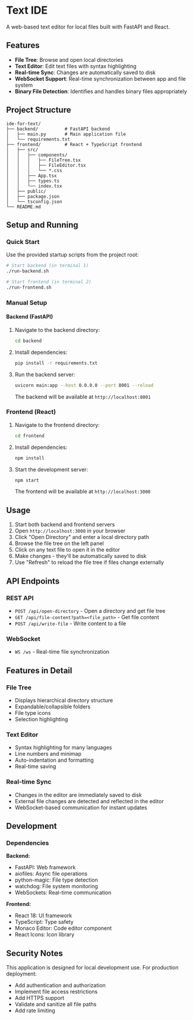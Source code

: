 # Text IDE

A web-based text editor for local files built with FastAPI and React.

## Features

- **File Tree**: Browse and open local directories
- **Text Editor**: Edit text files with syntax highlighting
- **Real-time Sync**: Changes are automatically saved to disk
- **WebSocket Support**: Real-time synchronization between app and file system
- **Binary File Detection**: Identifies and handles binary files appropriately

## Project Structure

```
ide-for-text/
├── backend/          # FastAPI backend
│   ├── main.py       # Main application file
│   └── requirements.txt
├── frontend/         # React + TypeScript frontend
│   ├── src/
│   │   ├── components/
│   │   │   ├── FileTree.tsx
│   │   │   ├── FileEditor.tsx
│   │   │   └── *.css
│   │   ├── App.tsx
│   │   ├── types.ts
│   │   └── index.tsx
│   ├── public/
│   ├── package.json
│   └── tsconfig.json
└── README.md
```

## Setup and Running

### Quick Start

Use the provided startup scripts from the project root:

```bash
# Start backend (in terminal 1)
./run-backend.sh

# Start frontend (in terminal 2)
./run-frontend.sh
```

### Manual Setup

#### Backend (FastAPI)

1. Navigate to the backend directory:
   ```bash
   cd backend
   ```

2. Install dependencies:
   ```bash
   pip install -r requirements.txt
   ```

3. Run the backend server:
   ```bash
   uvicorn main:app --host 0.0.0.0 --port 8001 --reload
   ```

   The backend will be available at `http://localhost:8001`

### Frontend (React)

1. Navigate to the frontend directory:
   ```bash
   cd frontend
   ```

2. Install dependencies:
   ```bash
   npm install
   ```

3. Start the development server:
   ```bash
   npm start
   ```

   The frontend will be available at `http://localhost:3000`

## Usage

1. Start both backend and frontend servers
2. Open `http://localhost:3000` in your browser
3. Click "Open Directory" and enter a local directory path
4. Browse the file tree on the left panel
5. Click on any text file to open it in the editor
6. Make changes - they'll be automatically saved to disk
7. Use "Refresh" to reload the file tree if files change externally

## API Endpoints

### REST API

- `POST /api/open-directory` - Open a directory and get file tree
- `GET /api/file-content?path=<file_path>` - Get file content
- `POST /api/write-file` - Write content to a file

### WebSocket

- `WS /ws` - Real-time file synchronization

## Features in Detail

### File Tree
- Displays hierarchical directory structure
- Expandable/collapsible folders
- File type icons
- Selection highlighting

### Text Editor
- Syntax highlighting for many languages
- Line numbers and minimap
- Auto-indentation and formatting
- Real-time saving

### Real-time Sync
- Changes in the editor are immediately saved to disk
- External file changes are detected and reflected in the editor
- WebSocket-based communication for instant updates

## Development

### Dependencies

**Backend:**
- FastAPI: Web framework
- aiofiles: Async file operations
- python-magic: File type detection
- watchdog: File system monitoring
- WebSockets: Real-time communication

**Frontend:**
- React 18: UI framework
- TypeScript: Type safety
- Monaco Editor: Code editor component
- React Icons: Icon library

## Security Notes

This application is designed for local development use. For production deployment:
- Add authentication and authorization
- Implement file access restrictions
- Add HTTPS support
- Validate and sanitize all file paths
- Add rate limiting